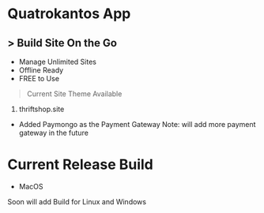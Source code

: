 # Quatrokantos App


## > Build Site On the Go


- Manage Unlimited Sites
- Offline Ready
- FREE to Use

> Current Site Theme Available
1. thriftshop.site
- Added Paymongo as the Payment Gateway
Note: will add more payment gateway in the future


# Current Release Build
- MacOS

Soon will add Build for Linux and Windows



